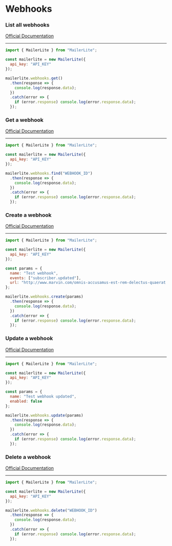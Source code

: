 # Webhooks


### List all webhooks
[Official Documentation](https://developers.mailerlite.com/docs/webhooks.html#list-all-webhooks)

---
```javascript
import { MailerLite } from "MailerLite";

const mailerlite = new MailerLite({
  api_key: "API_KEY"
});

mailerlite.webhooks.get()
  .then(response => {
    console.log(response.data);
  })
  .catch(error => {
    if (error.response) console.log(error.response.data);
  });
```

### Get a webhook
[Official Documentation](https://developers.mailerlite.com/docs/webhooks.html#get-a-webhook)

---
```javascript
import { MailerLite } from "MailerLite";

const mailerlite = new MailerLite({
  api_key: "API_KEY"
});

mailerlite.webhooks.find("WEBHOOK_ID")
  .then(response => {
    console.log(response.data);
  })
  .catch(error => {
    if (error.response) console.log(error.response.data);
  });
```

### Create a webhook
[Official Documentation](https://developers.mailerlite.com/docs/webhooks.html#create-a-webhook)

---
```javascript
import { MailerLite } from "MailerLite";

const mailerlite = new MailerLite({
  api_key: "API_KEY"
});

const params = {
  name: "Test webhook",
  events: ["subscriber.updated"],
  url: "http://www.marvin.com/omnis-accusamus-est-rem-delectus-quaerat.html"
};

mailerlite.webhooks.create(params)
  .then(response => {
    console.log(response.data);
  })
  .catch(error => {
    if (error.response) console.log(error.response.data);
  });
```

### Update a webhook
[Official Documentation](https://developers.mailerlite.com/docs/webhooks.html#update-a-webhook)

---
```javascript
import { MailerLite } from "MailerLite";

const mailerlite = new MailerLite({
  api_key: "API_KEY"
});

const params = {
  name: "Test webhook updated",
  enabled: false
};

mailerlite.webhooks.update(params)
  .then(response => {
    console.log(response.data);
  })
  .catch(error => {
    if (error.response) console.log(error.response.data);
  });
```

### Delete a webhook
[Official Documentation](https://developers.mailerlite.com/docs/webhooks.html#delete-a-webhook)

---
```javascript
import { MailerLite } from "MailerLite";

const mailerlite = new MailerLite({
  api_key: "API_KEY"
});

mailerlite.webhooks.delete("WEBHOOK_ID")
  .then(response => {
    console.log(response.data);
  })
  .catch(error => {
    if (error.response) console.log(error.response.data);
  });
```
